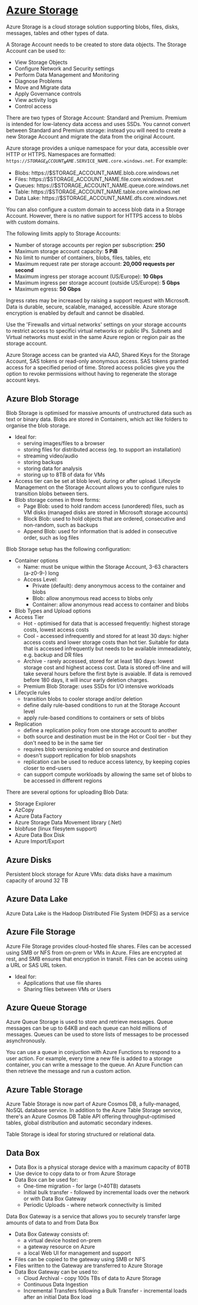 # [Azure Storage](https://learn.microsoft.com/en-us/azure/storage/)

Azure Storage is a cloud storage solution supporting blobs, files, disks, messages, tables and other
types of data. 

A Storage Account needs to be created to store data objects. The Storage Account can be used to:

- View Storage Objects
- Configure Network and Security settings
- Perform Data Management and Monitoring
- Diagnose Problems
- Move and Migrate data
- Apply Governance controls
- View activity logs
- Control access

There are two types of Storage Account: Standard and Premium. Premium is intended for low-latency data access and uses SSDs. You cannot convert between Standard and Premium storage: instead you will 
need to create a new Storage Account and migrate the data from the original Account. 

Azure storage provides a unique namespace for your data, accessible over HTTP or HTTPS. 
Namespaces are formatted: <code>https://$STORAGE_ACCOUNT_NAME.$SERVICE_NAME.core.windows.net</code>. For example:

- Blobs: https://$STORAGE_ACCOUNT_NAME.blob.core.windows.net
- Files: https://$STORAGE_ACCOUNT_NAME.file.core.windows.net
- Queues: https://$STORAGE_ACCOUNT_NAME.queue.core.windows.net
- Table: https://$STORAGE_ACCOUNT_NAME.table.core.windows.net
- Data Lake: https://$STORAGE_ACCOUNT_NAME.dfs.core.windows.net

You can also configure a custom domain to access blob data in a Storage Account. However, 
there is no native support for HTTPS access to blobs with custom domains. 

The following limits apply to Storage Accounts:

- Number of storage accounts per region per subscription: <strong>250</strong>
- Maximum storage account capacity: <strong>5 PiB</strong>
- No limit to number of containers, blobs, files, tables, etc
- Maximum request rate per storage account: <strong>20,000 requests per second</strong>
- Maximum ingress per storage account (US/Europe): <strong>10 Gbps</strong>
- Maximum ingress per storage account (outside US/Europe): <strong>5 Gbps</strong>
- Maximum egress: <strong>50 Gbps</strong>

Ingress rates may be increased by raising a support request with Microsoft. Data is durable, 
secure, scalable, managed, accessible. Azure storage encryption is enabled by default and 
cannot be disabled.

Use the 'Firewalls and virtual networks' settings on your storage accounts to restrict access to 
specifici virtual networks or public IPs. Subnets and Virtual networks must exist in the 
same Azure region or region pair as the storage account. 

Azure Storage access can be granted via AAD, Shared Keys for the Storage Account, SAS tokens or 
read-only anonymous access. SAS tokens granted access for a specified period of time. Stored 
access policies give you the option to revoke permissions without having to regenerate the 
storage account keys. 

## Azure Blob Storage

Blob Storage is optimised for massive amounts of unstructured data such as text or binary data.
Blobs are stored in Containers, which act like folders to organise the blob storage.

- Ideal for:
    - serving images/files to a browser
    - storing files for distributed access (eg. to support an installation)
    - streaming video/audio
    - storing backups
    - storing data for analysis
    - storing up to 8TB of data for VMs
- Access tier can be set at blob level, during or after upload. Lifecycle Management on the Storage Account allows you to configure rules to transition blobs between tiers.
- Blob storage comes in three forms:
    - Page Blob: used to hold random access (unordered) files, such as VM disks (managed disks are stored in Microsoft storage accounts)
    - Block Blob: used to hold objects that are ordered, consecutive and non-random, such as backups
    - Append Blob: used for information that is added in consecutive order, such as log files

Blob Storage setup has the following configuration:

- Container options
    - Name: must be unique within the Storage Account, 3-63 characters (a-z0-9\-) long
    - Access Level: 
        - Private (default): deny anonymous access to the container and blobs
        - Blob: allow anonymous read access to blobs only
        - Container: allow anonymous read access to container and blobs
- Blob Types and Upload options
- Access Tier
    - Hot - optimised for data that is accessed frequently: highest storage costs, lowest access costs
    - Cool - accessed infrequently and stored for at least 30 days: higher access costs and lower storage costs than hot tier. Suitable for data that is accessed infrequently but needs to be available immeadiately, e.g. backup and DR files
    - Archive - rarely accessed, stored for at least 180 days: lowest storage cost and highest access cost. Data is stored off-line and will take several hours before the first byte is avaiable. If data is removed before 180 days, it will incur early deletion charges. 
    - Premium Blob Storage: uses SSDs for I/O intensive workloads
- Lifecycle rules
    - transition blobs to cooler storage and/or deletion
    - define daily rule-based conditions to run at the Storage Account level
    - apply rule-based conditions to containers or sets of blobs
- Replication
    - define a replication policy from one storage account to another
    - both source and destination must be in the Hot or Cool tier - but they don't need to be in the same tier
    - requires blob versioning enabled on source and destination
    - doesn't support replication for blob snapshots
    - replication can be used to reduce access latency, by keeping copies closer to end-users
    - can support compute workloads by allowing the same set of blobs to be accessed in different regions

There are several options for uploading Blob Data:

- Storage Explorer
- AzCopy
- Azure Data Factory
- Azure Storage Data Movement library (.Net)
- blobfuse (linux filesytem support)
- Azure Data Box Disk
- Azure Import/Export

## Azure Disks

Persistent block storage for Azure VMs: data disks have a maximum capacity of around 32 TB

## Azure Data Lake

Azure Data Lake is the Hadoop Distributed Flie System (HDFS) as a service

  
## Azure File Storage

Azure File Storage provides cloud-hosted file shares. Files can be accessed using SMB or NFS from 
on-prem or VMs in Azure. Files are encrypted at rest, and SMB ensures that encryption in transit. 
Files can be access using a URL or SAS URL token. 

- Ideal for:
    - Applications that use file shares
    - Sharing files between VMs or Users
  
## Azure Queue Storage

Azure Queue Storage is used to store and retrieve messages. Queue messages can be up to 64KB and
each queue can hold millions of messages. Queues can be used to store lists of messages 
to be processed asynchronously.

You can use a queue in conjuction with Azure Functions to respond to a user action. For example, 
every time a new file is added to a storage container, you can write a message to the queue. 
An Azure Function can then retrieve the message and run a custom action. 

## Azure Table Storage

Azure Table Storage is now part of Azure Cosmos DB, a fully-managed, NoSQL database service. In 
addition to the Azure Table Storage service, there's an Azure Cosmos DB Table API offering 
throughput-optimised tables, global distribution and automatic secondary indexes. 

Table Storage is ideal for storing structured or relational data. 

## Data Box

- Data Box is a physical storage device with a maximum capacity of 80TB
- Use device to copy data to or from Azure Storage
- Data Box can be used for: 
    - One-time migration - for large (>40TB) datasets
    - Initial bulk transfer - followed by incremental loads over the network or with Data Box Gateway
    - Periodic Uploads - where network connectivity is limited

Data Box Gateway is a service that allows you to securely transfer large amounts of data to and from Data Box

- Data Box Gateway consists of: 
    - a virtual device hosted on-prem
    - a gateway resource on Azure
    - a local Web UI for management and support
- Files can be copied to the gateway using SMB or NFS
- Files written to the Gateway are transferred to Azure Storage
- Data Box Gateway can be used to:
    - Cloud Archival - copy 100s TBs of data to Azure Storage
    - Continuous Data Ingestion
    - Incremental Transfers following a Bulk Transfer - incremental loads after an initial Data Box load
